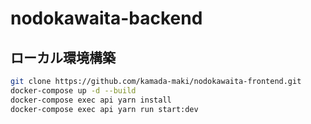 # nodokawaita-backend


## ローカル環境構築
```bash
git clone https://github.com/kamada-maki/nodokawaita-frontend.git
docker-compose up -d --build
docker-compose exec api yarn install
docker-compose exec api yarn run start:dev
```
